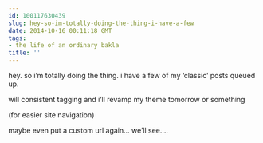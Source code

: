 ```yaml
---
id: 100117630439
slug: hey-so-im-totally-doing-the-thing-i-have-a-few
date: 2014-10-16 00:11:18 GMT
tags:
- the life of an ordinary bakla
title: ''
---
```

<p>hey. so i&#8217;m totally doing the thing. i have a few of my &#8216;classic&#8217; posts queued up.</p>

<p>will consistent tagging and i&#8217;ll revamp my theme tomorrow or something</p>

<p>(for easier site navigation)</p>

<p>maybe even put a custom url again&#8230; we&#8217;ll see&#8230;.</p>